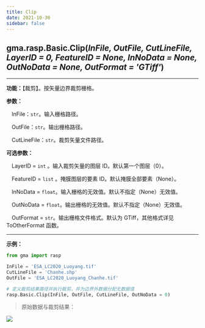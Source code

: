 ```yaml
---
title: Clip
date: 2021-10-30
sidebar: false
---
```


## gma.rasp.Basic.**Clip**(*InFile, OutFile, CutLineFile, LayerID = 0, FeatureID = None, InNoData = None, OutNoData = None, OutFormat = 'GTiff'*)

---

**功能：**【裁剪】。按矢量边界裁剪栅格。

**参数：** 

&emsp;InFile：`str`。输入栅格路径。

&emsp;OutFile：`str`。输出栅格路径。

&emsp;CutLineFile：`str`。裁剪矢量文件路径。

**可选参数：**

&emsp;LayerID = `int` <Badge text="1.0.7 +"/> 。输入裁剪矢量的图层 ID。默认第一个图层（0）。

&emsp;FeatureID = `list` <Badge text="1.0.7 +"/> 。掩膜图层的要素 ID。默认掩膜全部要素（None）。

&emsp;InNoData = `float`。输入栅格的无效值。默认不指定（None）无效值。

&emsp;OutNoData  = `float`。输出栅格的无效值。默认不指定（None）无效值。

&emsp;OutFormat  = `str`。输出栅格文件格式。默认为 GTiff，其他格式详见 ToOtherFormat 函数。

---

**示例：**

```python
from gma import rasp

InFile = 'ESA_LC2020_Luoyang.tif'
CutLineFile = 'Chanhe.shp'
OutFile = 'ESA_LC2020_Luoyang_Chanhe.tif'

# 定义裁剪结果路径并执行裁剪，并为边界外数据分配无数据值
rasp.Basic.Clip(InFile, OutFile, CutLineFile, OutNoData = 0)
```

> 原始数据与裁剪结果：

![](/rasp/Clip.png)

